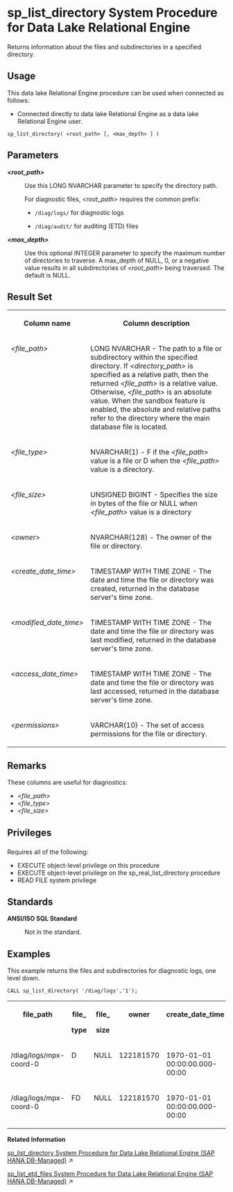 <!-- loio81790c1c6ce21014b303ec9036456fdb -->

# sp\_list\_directory System Procedure for Data Lake Relational Engine

Returns information about the files and subdirectories in a specified directory.



<a name="loio81790c1c6ce21014b303ec9036456fdb__section_uv1_znj_g4b"/>

## Usage

This data lake Relational Engine procedure can be used when connected as follows:

-   Connected directly to data lake Relational Engine as a data lake Relational Engine user.



```
sp_list_directory( <root_path> [, <max_depth> ] )
```



<a name="loio81790c1c6ce21014b303ec9036456fdb__sp_list_directory_parameters"/>

## Parameters


<dl>
<dt><b>

*<root\_path\>* 

</b></dt>
<dd>

Use this LONG NVARCHAR parameter to specify the directory path.

For diagnostic files, *<root\_path\>* requires the common prefix:

-   `/diag/logs/` for diagnostic logs

-   `/diag/audit/` for auditing \(ETD\) files




</dd><dt><b>

*<max\_depth\>* 

</b></dt>
<dd>

Use this optional INTEGER parameter to specify the maximum number of directories to traverse. A max\_depth of NULL, 0, or a negative value results in all subdirectories of *<root\_path\>* being traversed. The default is NULL.



</dd>
</dl>



<a name="loio81790c1c6ce21014b303ec9036456fdb__sp_list_directory_result_set"/>

## Result Set


<table>
<tr>
<th valign="top">

Column name

</th>
<th valign="top">

Column description

</th>
</tr>
<tr>
<td valign="top">

*<file\_path\>*

</td>
<td valign="top">

LONG NVARCHAR - The path to a file or subdirectory within the specified directory. If *<directory\_path\>* is specified as a relative path, then the returned *<file\_path\>* is a relative value. Otherwise, *<file\_path\>* is an absolute value. When the sandbox feature is enabled, the absolute and relative paths refer to the directory where the main database file is located.

</td>
</tr>
<tr>
<td valign="top">

*<file\_type\>*

</td>
<td valign="top">

NVARCHAR\(1\) - F if the *<file\_path\>* value is a file or D when the *<file\_path\>* value is a directory.

</td>
</tr>
<tr>
<td valign="top">

*<file\_size\>* 

</td>
<td valign="top">

UNSIGNED BIGINT - Specifies the size in bytes of the file or NULL when *<file\_path\>* value is a directory

</td>
</tr>
<tr>
<td valign="top">

*<owner\>*

</td>
<td valign="top">

NVARCHAR\(128\) - The owner of the file or directory.

</td>
</tr>
<tr>
<td valign="top">

*<create\_date\_time\>*

</td>
<td valign="top">

TIMESTAMP WITH TIME ZONE - The date and time the file or directory was created, returned in the database server's time zone.

</td>
</tr>
<tr>
<td valign="top">

*<modified\_date\_time\>*

</td>
<td valign="top">

TIMESTAMP WITH TIME ZONE - The date and time the file or directory was last modified, returned in the database server's time zone.

</td>
</tr>
<tr>
<td valign="top">

*<access\_date\_time\>*

</td>
<td valign="top">

TIMESTAMP WITH TIME ZONE - The date and time the file or directory was last accessed, returned in the database server's time zone.

</td>
</tr>
<tr>
<td valign="top">

*<permissions\>*

</td>
<td valign="top">

VARCHAR\(10\) - The set of access permissions for the file or directory.

</td>
</tr>
</table>



<a name="loio81790c1c6ce21014b303ec9036456fdb__sp_list_directory_remarks"/>

## Remarks

These columns are useful for diagnostics:

-   *<file\_path\>*
-   *<file\_type\>*
-   *<file\_size\>*



<a name="loio81790c1c6ce21014b303ec9036456fdb__sp_list_directory_priv1"/>

## Privileges



### 

Requires all of the following:

-   EXECUTE object-level privilege on this procedure
-   EXECUTE object-level privilege on the sp\_real\_list\_directory procedure
-   READ FILE system privilege



<a name="loio81790c1c6ce21014b303ec9036456fdb__sp_list_directory_standards"/>

## Standards


<dl>
<dt><b>

ANSI/ISO SQL Standard

</b></dt>
<dd>

Not in the standard.



</dd>
</dl>



<a name="loio81790c1c6ce21014b303ec9036456fdb__sp_list_directory_example"/>

## Examples

This example returns the files and subdirectories for diagnostic logs, one level down.

```
CALL sp_list_directory( '/diag/logs','1');
```


<table>
<tr>
<th valign="top">

file\_path

</th>
<th valign="top">

file\_

type

</th>
<th valign="top">

file\_

size

</th>
<th valign="top">

owner

</th>
<th valign="top">

create\_date\_time

</th>
<th valign="top">

modified\_date\_time

</th>
<th valign="top">

access\_date\_time

</th>
<th valign="top">

permissions

</th>
</tr>
<tr>
<td valign="top">

/diag/logs/mpx-coord-0

</td>
<td valign="top">

D

</td>
<td valign="top">

NULL

</td>
<td valign="top">

122181570

</td>
<td valign="top">

1970-01-01 00:00:00.000-00:00

</td>
<td valign="top">

2023-09-28 13:35:33.000-00:00

</td>
<td valign="top">

1970-01-01 00:00:00.000-00:00

</td>
<td valign="top">

drwxr-x---

</td>
</tr>
<tr>
<td valign="top">

/diag/logs/mpx-coord-0

</td>
<td valign="top">

FD

</td>
<td valign="top">

NULL

</td>
<td valign="top">

122181570

</td>
<td valign="top">

1970-01-01 00:00:00.000-00:00

</td>
<td valign="top">

2023-09-28 13:35:33.000-00:00

</td>
<td valign="top">

1970-01-01 00:00:00.000-00:00

</td>
<td valign="top">

drwxr-x---

</td>
</tr>
</table>

**Related Information**  


[sp_list_directory System Procedure for Data Lake Relational Engine (SAP HANA DB-Managed)](https://help.sap.com/viewer/a898e08b84f21015969fa437e89860c8/2024_3_QRC/en-US/3bdb623038354a3b9f12503766abe7c1.html "Returns information about the files and subdirectories in a specified directory.") :arrow_upper_right:

[sp_list_etd_files System Procedure for Data Lake Relational Engine (SAP HANA DB-Managed)](https://help.sap.com/viewer/a898e08b84f21015969fa437e89860c8/2024_3_QRC/en-US/0f76c8361cd84a2b8b35f74382b9265f.html "Lists the event trace data (ETD) files logged to the file container by database auditing.") :arrow_upper_right:

